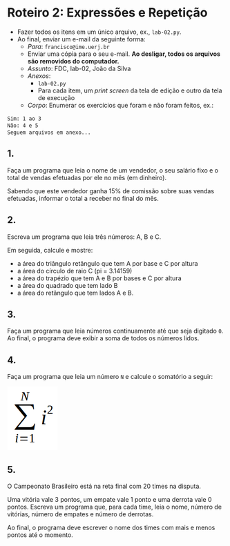 <meta http-equiv="Content-Type" content="text/html; charset=UTF-8"/></p>        

Roteiro 2: Expressões e Repetição
=================================

- Fazer todos os itens em um único arquivo, ex., `lab-02.py`.
- Ao final, enviar um e-mail da seguinte forma:
    - *Para*: `francisco@ime.uerj.br`
    - Enviar uma cópia para o seu e-mail.
      **Ao desligar, todos os arquivos são removidos do computador.**
    - *Assunto*: FDC, lab-02, João da Silva
    - *Anexos*:
        - `lab-02.py`
        - Para cada item, um *print screen* da tela de edição e outro da tela de execução
    - *Corpo*: Enumerar os exercícios que foram e não foram feitos, ex.:

```
Sim: 1 ao 3
Não: 4 e 5
Seguem arquivos em anexo...
```

## 1.

Faça um programa que leia o nome de um vendedor, o seu salário fixo e o total
de vendas efetuadas por ele no mês (em dinheiro).

Sabendo que este vendedor ganha 15% de comissão sobre suas vendas efetuadas,
informar o total a receber no final do mês.

## 2.

Escreva um programa que leia três números: A, B e C.

Em seguida, calcule e mostre:

- a área do triângulo retângulo que tem A por base e C por altura
- a área do círculo de raio C (pi = 3.14159)
- a área do trapézio que tem A e B por bases e C por altura
- a área do quadrado que tem lado B
- a área do retângulo que tem lados A e B.

## 3.

Faça um programa que leia números continuamente até que seja digitado `0`.
Ao final, o programa deve exibir a soma de todos os números lidos.

## 4.

Faça um programa que leia um número `N` e calcule o somatório a seguir:

![](sum.png)

## 5.

O Campeonato Brasileiro está na reta final com 20 times na disputa.

Uma vitória vale 3 pontos, um empate vale 1 ponto e uma derrota vale 0 pontos.
Escreva um programa que, para cada time, leia o nome, número de vitórias,
número de empates e número de derrotas.

Ao final, o programa deve escrever o nome dos times com mais e menos pontos até
o momento.

